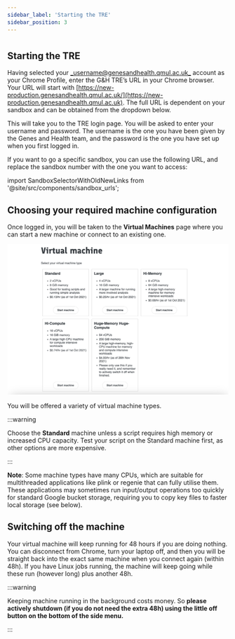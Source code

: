 ```yaml
---
sidebar_label: 'Starting the TRE'
sidebar_position: 3
---
```


# 

## **Starting the TRE**

<!-- Having selected your [_username@genesandhealth.qmul.ac.uk_](mailto:username@genesandhealth.qmul.ac.uk) account as your Chrome Profile, point your Chrome browser to one of the following URLs:

- __New TRE__ - [https://new-production.genesandhealth.qmul.ac.uk/](https://new-production.genesandhealth.qmul.ac.uk) - If you've been notified that your sandbox has been transitioned to the new version. -->

Having selected your [_username@genesandhealth.qmul.ac.uk_](mailto:username@genesandhealth.qmul.ac.uk) account as your Chrome Profile, enter the G&H TRE’s URL in your Chrome browser.  Your URL will start with [https://new-production.genesandhealth.qmul.ac.uk/](https://new-production.genesandhealth.qmul.ac.uk). The full URL is dependent on your sandbox and can be obtained from the dropdown below.

This will take you to the TRE login page. You will be asked to enter your username and password. The username is the one you have been given by the Genes and Health team, and the password is the one you have set up when you first logged in.

If you want to go a specific sandbox, you can use the following URL, and replace the sandbox number with the one you want to access:

import SandboxSelectorWithOldNewLinks from '@site/src/components/sandbox_urls';

<SandboxSelectorWithOldNewLinks />



## Choosing your required machine configuration

Once logged in, you will be taken to the **Virtual Machines** page where you can start a new machine or connect to an existing one.

![IVM](files/config.png)

You will be offered a variety of virtual machine types.

:::warning

Choose the **Standard** machine unless a script requires high memory or increased CPU capacity. Test your script on the Standard machine first, as other options are more expensive.

:::

**Note**: Some machine types have many CPUs, which are suitable for multithreaded applications like plink or regenie that can fully utilise them. These applications may sometimes run input/output operations too quickly for standard Google bucket storage, requiring you to copy key files to faster local storage (see below).

## Switching off the machine

Your virtual machine will keep running for 48 hours if you are doing nothing. You can disconnect from Chrome, turn your laptop off, and then you will be straight back into the exact same machine when you connect again (within 48h). If you have Linux jobs running, the machine will keep going while these run (however long) plus another 48h.

:::warning

Keeping machine running in the background costs money. So **please actively shutdown (if you do not need the extra 48h) using the little off button on the bottom of the side menu.**

:::


